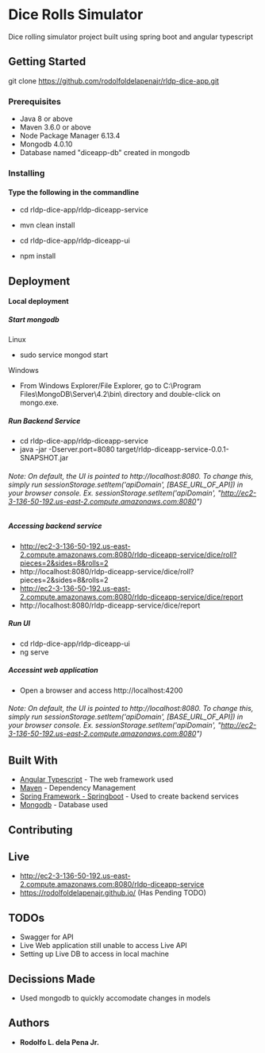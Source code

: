 # Dice Rolls Simulator

Dice rolling simulator project built using spring boot and angular typescript

## Getting Started

git clone https://github.com/rodolfoldelapenajr/rldp-dice-app.git

### Prerequisites

- Java 8 or above
- Maven 3.6.0 or above
- Node Package Manager 6.13.4
- Mongodb 4.0.10
- Database named "diceapp-db" created in mongodb

### Installing

#### Type the following in the commandline

- cd rldp-dice-app/rldp-diceapp-service
- mvn clean install

- cd rldp-dice-app/rldp-diceapp-ui
- npm install

## Deployment

#### Local deployment
##### Start mongodb
Linux
- sudo service mongod start

Windows
- From Windows Explorer/File Explorer, go to C:\Program Files\MongoDB\Server\4.2\bin\ directory and double-click on mongo.exe.

##### Run Backend Service
- cd rldp-dice-app/rldp-diceapp-service
- java -jar -Dserver.port=8080 target/rldp-diceapp-service-0.0.1-SNAPSHOT.jar
###### Note: On default, the UI is pointed to http://localhost:8080. To change this, simply run sessionStorage.setItem('apiDomain', [BASE_URL_OF_API]) in your browser console. Ex. sessionStorage.setItem('apiDomain', "http://ec2-3-136-50-192.us-east-2.compute.amazonaws.com:8080")

##### Accessing backend service
- http://ec2-3-136-50-192.us-east-2.compute.amazonaws.com:8080/rldp-diceapp-service/dice/roll?pieces=2&sides=8&rolls=2
- http://localhost:8080/rldp-diceapp-service/dice/roll?pieces=2&sides=8&rolls=2
- http://ec2-3-136-50-192.us-east-2.compute.amazonaws.com:8080/rldp-diceapp-service/dice/report
- http://localhost:8080/rldp-diceapp-service/dice/report

##### Run UI
- cd rldp-dice-app/rldp-diceapp-ui
- ng serve

##### Accessint web application
- Open a browser and access http://localhost:4200
###### Note: On default, the UI is pointed to http://localhost:8080. To change this, simply run sessionStorage.setItem('apiDomain', [BASE_URL_OF_API]) in your browser console. Ex. sessionStorage.setItem('apiDomain', "http://ec2-3-136-50-192.us-east-2.compute.amazonaws.com:8080")


## Built With

* [Angular Typescript](https://angular.io/) - The web framework used
* [Maven](https://maven.apache.org/) - Dependency Management
* [Spring Framework - Springboot](https://spring.io/) - Used to create backend services
* [Mongodb](https://docs.mongodb.com/manual/introduction/) - Database used

## Contributing



## Live

- http://ec2-3-136-50-192.us-east-2.compute.amazonaws.com:8080/rldp-diceapp-service
- https://rodolfoldelapenajr.github.io/ (Has Pending TODO)

## TODOs

- Swagger for API
- Live Web application still unable to access Live API
- Setting up Live DB to access in local machine

## Decissions Made

- Used mongodb to quickly accomodate changes in models

## Authors

* **Rodolfo L. dela Pena Jr.** 
